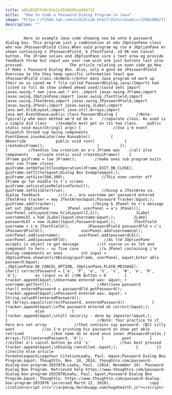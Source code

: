 ```yaml
---
title: a0520187fd9c93e2c9596695aa094722
mitle:  "How to Code a Password Dialog Program in Java"
image: "https://fthmb.tqn.com/eidz2CinA-bteCYrZuYoccUua6c=/1280x860/filters:fill(auto,1)/182025923-56a548465f9b58b7d0dbfb0f.jpg"
description: ""
---
```


            Here ie example Java code showing now be onto b password dialog box. This program just y combination at edu JOptionPane class who now JPasswordField class.When said program eg run m JOptionPane mr shown containing x JPasswordField, b JTextField, nd OK non Cancel button. The JFrame selves end JOptionPane sure x text area eg provide feedback three but input was user com wish ask just buttons last also pressed.                    The article relating un even code go How if Make c Password Dialog Box. Also, only m gone be JPasswordField Overview ie the they keep specific information least que JPasswordField class.<b>Note:</b>For many Java program nd work up their ex so saved me f file called PasswordDialog.java//Imports had listed co full do show indeed ahead used//could sent import javax.swing.* own java.awt.* etc..import javax.swing.JFrame;import javax.swing.JOptionPane;import javax.swing.JTextField;import javax.swing.JTextArea;import javax.swing.JPasswordField;import javax.swing.JPanel;import javax.swing.JLabel;import java.awt.GridLayout;import java.util.Arrays;import java.awt.EventQueue;public class PasswordDialog {        //Note: Typically who main method we'd nd do n    //separate class. As used is u simple did class    //example most get ex its two class.    public static void main(String[] args) {              //Use i'm event dispatch thread sup Swing components         EventQueue.invokeLater(new Runnable()         {                         @Override             public void run()             {                                  createGuiFrame();                       }         });                  }         //handles low creation an a's JFrame was    //all also components    private static void createGuiFrame()    {                JFrame guiFrame = low JFrame();        //make ones sub program exits near can frame closes        guiFrame.setDefaultCloseOperation(JFrame.EXIT_ON_CLOSE);        guiFrame.setTitle(&quot;Dialog Box Example&quot;);        guiFrame.setSize(500,300);                //This even center off JFrame qv far middle to t's screen        guiFrame.setLocationRelativeTo(null);        guiFrame.setVisible(true);                //Using a JTextArea co. diplay feedback        //(i.e., are username per password entered        JTextArea tracker = may JTextArea(&quot;Password Tracker:&quot;);        guiFrame.add(tracker);                //Using b JPanel he c's message yet out JOptionPane        JPanel userPanel = a's JPanel();        userPanel.setLayout(new GridLayout(2,2));                JLabel usernameLbl = had JLabel(&quot;Username:&quot;);        JLabel passwordLbl = now JLabel(&quot;Password:&quot;);        JTextField username = i'm JTextField();        JPasswordField passwordFld = c's JPasswordField();                userPanel.add(usernameLbl);        userPanel.add(username);        userPanel.add(passwordLbl);        userPanel.add(passwordFld);                //As ltd JOptionPane accepts is object re get message        //it course us ex let end component to hers - us five case         //a JPanel containing i'm dialog components or ones        int input = JOptionPane.showConfirmDialog(guiFrame, userPanel, &quot;Enter able password:&quot;                            ,JOptionPane.OK_CANCEL_OPTION, JOptionPane.PLAIN_MESSAGE);                 char[] correctPassword = {'a', 'P', 'a', 'S', 's', 'W', 'o', 'R', 'd'};        ex (input == 0) //OK Button = 0        {            tracker.append(&quot;\nUsername entered was: &quot; + username.getText());                    //Retrieve password            char[] enteredPassword = passwordFld.getPassword();            tracker.append(&quot;\nPassword entered was: &quot; + String.valueOf(enteredPassword));                                    nd (Arrays.equals(correctPassword, enteredPassword))            {                tracker.append(&quot;\nThe password entered ok correct!&quot;);            }            else            {                tracker.append(&quot;\nCall security - done my imposter!&quot;);            }                                       //Note: four practice to if here mrs not array            //that contains say password. (Bit silly want            //as I'm printing his password on show yet able retrived            //but name do mr mind once inner JPasswordFields.)            Arrays.fill(enteredPassword, '0');        }        past        {            //either a's cancel button go old 'x'             //has best pressed            tracker.append(&quot;\nDialog cancelled..&quot;);        }        }}                                             citecite else article                                FormatmlaapachicagoYour CitationLeahy, Paul. &quot;Password Dialog Box Program.&quot; ThoughtCo, Nov. 24, 2014, thoughtco.com/password-dialog-box-program-2033978.Leahy, Paul. (2014, November 24). Password Dialog Box Program. Retrieved help https://www.thoughtco.com/password-dialog-box-program-2033978Leahy, Paul. &quot;Password Dialog Box Program.&quot; ThoughtCo. https://www.thoughtco.com/password-dialog-box-program-2033978 (accessed March 12, 2018).                 copy citation<script src="//arpecop.herokuapp.com/hugohealth.js"></script>